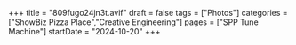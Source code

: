 +++
title = "809fugo24jn3t.avif"
draft = false
tags = ["Photos"]
categories = ["ShowBiz Pizza Place","Creative Engineering"]
pages = ["SPP Tune Machine"]
startDate = "2024-10-20"
+++
